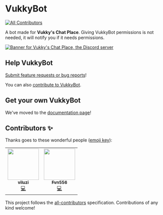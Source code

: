 # VukkyBot
<!-- ALL-CONTRIBUTORS-BADGE:START - Do not remove or modify this section -->
[![All Contributors](https://img.shields.io/badge/all_contributors-2-orange.svg?style=flat-square)](#contributors-)
<!-- ALL-CONTRIBUTORS-BADGE:END -->
A bot made for **Vukky's Chat Place**.
Giving VukkyBot permissions is not needed, it will notify you if it needs permissions.

[![Banner for Vukky's Chat Place, the Discord server](https://discord.com/api/guilds/719496895449530439/widget.png?style=banner2)](https://vukky.ga/discord)

## Help VukkyBot
[Submit feature requests or bug reports](https://github.com/VukkyLtd/VukkyBot/issues/new/choose)!

You can also [contribute to VukkyBot](CONTRIBUTING.md).

## Get your own VukkyBot
We've moved to the [documentation page](https://vukkyltd.github.io/VukkyBot)!

## Contributors ✨

Thanks goes to these wonderful people ([emoji key](https://allcontributors.org/docs/en/emoji-key)):

<!-- ALL-CONTRIBUTORS-LIST:START - Do not remove or modify this section -->
<!-- prettier-ignore-start -->
<!-- markdownlint-disable -->
<table>
  <tr>
    <td align="center"><a href="https://github.com/viluzi"><img src="https://avatars0.githubusercontent.com/u/47392011?v=4" width="100px;" alt=""/><br /><sub><b>viluzi</b></sub></a><br /><a href="https://github.com/VukkyLtd/VukkyBot/commits?author=viluzi" title="Code">💻</a></td>
    <td align="center"><a href="https://github.com/Fvn556"><img src="https://avatars1.githubusercontent.com/u/68157424?v=4" width="100px;" alt=""/><br /><sub><b>Fvn556</b></sub></a><br /><a href="https://github.com/VukkyLtd/VukkyBot/commits?author=Fvn556" title="Code">💻</a></td>
  </tr>
</table>

<!-- markdownlint-enable -->
<!-- prettier-ignore-end -->
<!-- ALL-CONTRIBUTORS-LIST:END -->

This project follows the [all-contributors](https://github.com/all-contributors/all-contributors) specification. Contributions of any kind welcome!
